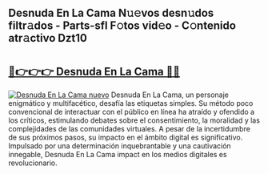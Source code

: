 ## Desnuda En La Cama N𝚞𝚎vos desn𝚞dos filtr𝚊dos - Parts-sfl F𝚘tos vid𝚎o - C𝚘ntenido atr𝚊ctivo Dzt10

# <h2><a href="http://mb7au8.tromn.icu/?c=Desnuda+En+La+Cama">🔗👉👉👉 Desnuda En La Cama 🔗🔗</a></h2>

[![Desnuda En La Cama nuevo](https://i.imgur.com/pEAQMta.gif)](http://mb7au8.tromn.icu/?c=Desnuda+En+La+Cama)
Desnuda En La Cama, un personaje enigmático y multifacético, desafía las etiquetas simples. Su método poco convencional de interactuar con el público en línea ha atraído y ofendido a los críticos, estimulando debates sobre el consentimiento, la moralidad y las complejidades de las comunidades virtuales. A pesar de la incertidumbre de sus próximos pasos, su impacto en el ámbito digital es significativo. Impulsado por una determinación inquebrantable y una cautivación innegable, Desnuda En La Cama impact en los medios digitales es revolucionario.
